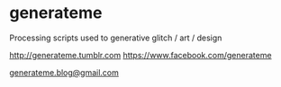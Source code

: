 # generateme
Processing scripts used to generative glitch / art / design

http://generateme.tumblr.com
https://www.facebook.com/generateme

generateme.blog@gmail.com
